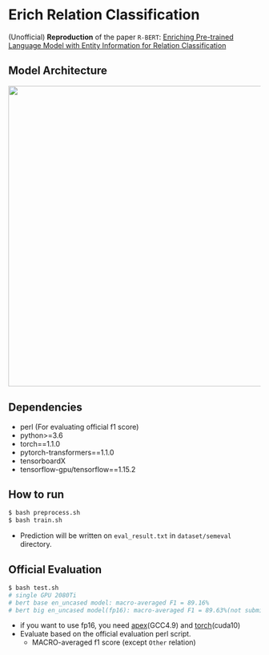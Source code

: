 # Erich Relation Classification

(Unofficial) **Reproduction** of the paper `R-BERT`: [Enriching Pre-trained Language Model with Entity Information for Relation Classification](https://arxiv.org/abs/1905.08284)

## Model Architecture

<p float="left" align="center">
    <img width="600" src="https://user-images.githubusercontent.com/28896432/68673458-1b090d00-0597-11ea-96b1-7c1453e6edbb.png" />  
</p>


## Dependencies

- perl (For evaluating official f1 score)
- python>=3.6
- torch==1.1.0
- pytorch-transformers==1.1.0
- tensorboardX
- tensorflow-gpu/tensorflow==1.15.2


## How to run

```bash
$ bash preprocess.sh
$ bash train.sh
```

- Prediction will be written on `eval_result.txt` in `dataset/semeval` directory.

## Official Evaluation

```bash
$ bash test.sh
# single GPU 2080Ti
# bert base en_uncased model: macro-averaged F1 = 89.16%
# bert big en_uncased model(fp16): macro-averaged F1 = 89.63%(not submitted in paper)
```
- if you want to use fp16, you need [apex](https://github.com/NVIDIA/apex)(GCC4.9) and [torch](https://download.pytorch.org/whl/cu100/torch_stable.html)(cuda10)
- Evaluate based on the official evaluation perl script.
  - MACRO-averaged f1 score (except `Other` relation)
